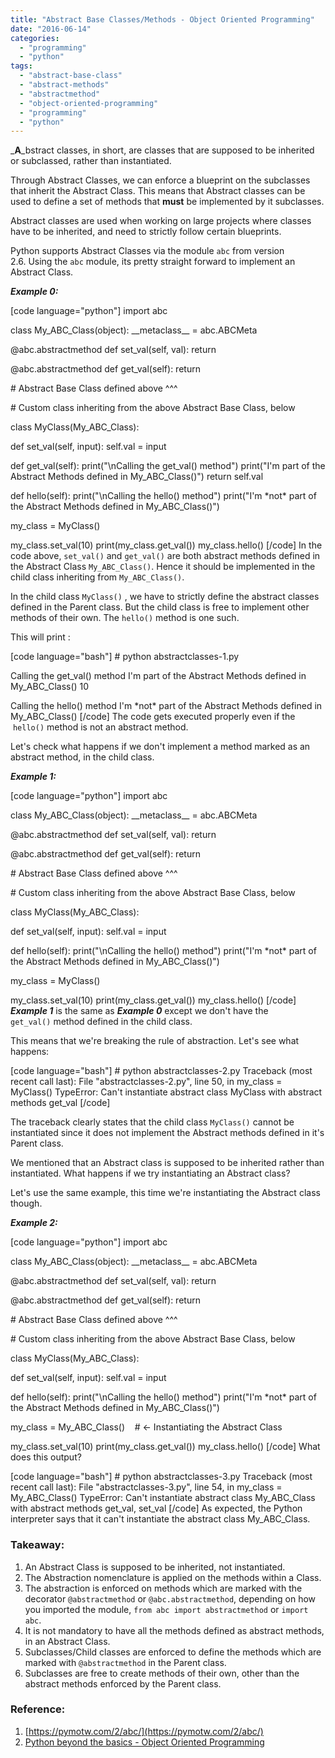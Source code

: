 ```yaml
---
title: "Abstract Base Classes/Methods - Object Oriented Programming"
date: "2016-06-14"
categories: 
  - "programming"
  - "python"
tags: 
  - "abstract-base-class"
  - "abstract-methods"
  - "abstractmethod"
  - "object-oriented-programming"
  - "programming"
  - "python"
---
```


_**A**_bstract classes, in short, are classes that are supposed to be inherited or subclassed, rather than instantiated.

Through Abstract Classes, we can enforce a blueprint on the subclasses that inherit the Abstract Class. This means that Abstract classes can be used to define a set of methods that **must** be implemented by it subclasses.

Abstract classes are used when working on large projects where classes have to be inherited, and need to strictly follow certain blueprints.

Python supports Abstract Classes via the module `abc` from version 2.6. Using the `abc` module, its pretty straight forward to implement an Abstract Class.

_**Example 0:**_

\[code language="python"\] import abc

class My\_ABC\_Class(object): \_\_metaclass\_\_ = abc.ABCMeta

@abc.abstractmethod def set\_val(self, val): return

@abc.abstractmethod def get\_val(self): return

\# Abstract Base Class defined above ^^^

\# Custom class inheriting from the above Abstract Base Class, below

class MyClass(My\_ABC\_Class):

def set\_val(self, input): self.val = input

def get\_val(self): print("\\nCalling the get\_val() method") print("I'm part of the Abstract Methods defined in My\_ABC\_Class()") return self.val

def hello(self): print("\\nCalling the hello() method") print("I'm \*not\* part of the Abstract Methods defined in My\_ABC\_Class()")

my\_class = MyClass()

my\_class.set\_val(10) print(my\_class.get\_val()) my\_class.hello() \[/code\] In the code above, `set_val()` and `get_val()` are both abstract methods defined in the Abstract Class `My_ABC_Class()`. Hence it should be implemented in the child class inheriting from `My_ABC_Class()`.

In the child class `MyClass()` , we have to strictly define the abstract classes defined in the Parent class. But the child class is free to implement other methods of their own. The `hello()` method is one such.

This will print :

\[code language="bash"\] # python abstractclasses-1.py

Calling the get\_val() method I'm part of the Abstract Methods defined in My\_ABC\_Class() 10

Calling the hello() method I'm \*not\* part of the Abstract Methods defined in My\_ABC\_Class() \[/code\] The code gets executed properly even if the  `hello()` method is not an abstract method.

Let's check what happens if we don't implement a method marked as an abstract method, in the child class.

_**Example 1:**_

\[code language="python"\] import abc

class My\_ABC\_Class(object): \_\_metaclass\_\_ = abc.ABCMeta

@abc.abstractmethod def set\_val(self, val): return

@abc.abstractmethod def get\_val(self): return

\# Abstract Base Class defined above ^^^

\# Custom class inheriting from the above Abstract Base Class, below

class MyClass(My\_ABC\_Class):

def set\_val(self, input): self.val = input

def hello(self): print("\\nCalling the hello() method") print("I'm \*not\* part of the Abstract Methods defined in My\_ABC\_Class()")

my\_class = MyClass()

my\_class.set\_val(10) print(my\_class.get\_val()) my\_class.hello() \[/code\] _**Example 1**_ is the same as _**Example 0**_ except we don't have the `get_val()` method defined in the child class.

This means that we're breaking the rule of abstraction. Let's see what happens:

\[code language="bash"\] # python abstractclasses-2.py Traceback (most recent call last): File "abstractclasses-2.py", line 50, in my\_class = MyClass() TypeError: Can't instantiate abstract class MyClass with abstract methods get\_val \[/code\]

The traceback clearly states that the child class `MyClass()` cannot be instantiated since it does not implement the Abstract methods defined in it's Parent class.

We mentioned that an Abstract class is supposed to be inherited rather than instantiated. What happens if we try instantiating an Abstract class?

Let's use the same example, this time we're instantiating the Abstract class though.

_**Example 2:**_

\[code language="python"\] import abc

class My\_ABC\_Class(object): \_\_metaclass\_\_ = abc.ABCMeta

@abc.abstractmethod def set\_val(self, val): return

@abc.abstractmethod def get\_val(self): return

\# Abstract Base Class defined above ^^^

\# Custom class inheriting from the above Abstract Base Class, below

class MyClass(My\_ABC\_Class):

def set\_val(self, input): self.val = input

def hello(self): print("\\nCalling the hello() method") print("I'm \*not\* part of the Abstract Methods defined in My\_ABC\_Class()")

my\_class = My\_ABC\_Class()    # <- Instantiating the Abstract Class

my\_class.set\_val(10) print(my\_class.get\_val()) my\_class.hello() \[/code\] What does this output?

\[code language="bash"\] # python abstractclasses-3.py Traceback (most recent call last): File "abstractclasses-3.py", line 54, in <module> my\_class = My\_ABC\_Class() TypeError: Can't instantiate abstract class My\_ABC\_Class with abstract methods get\_val, set\_val \[/code\] As expected, the Python interpreter says that it can't instantiate the abstract class My\_ABC\_Class.

### **Takeaway:** 

1. An Abstract Class is supposed to be inherited, not instantiated.
2. The Abstraction nomenclature is applied on the methods within a Class.
3. The abstraction is enforced on methods which are marked with the decorator `@abstractmethod` or `@abc.abstractmethod`, depending on how you imported the module, `from abc import abstractmethod` or `import abc`.
4. It is not mandatory to have all the methods defined as abstract methods, in an Abstract Class.
5. Subclasses/Child classes are enforced to define the methods which are marked with `@abstractmethod` in the Parent class.
6. Subclasses are free to create methods of their own, other than the abstract methods enforced by the Parent class.

### Reference:

1. [https://pymotw.com/2/abc/](https://pymotw.com/2/abc/)
2. [Python beyond the basics - Object Oriented Programming](http://shop.oreilly.com/product/0636920040057.do)
